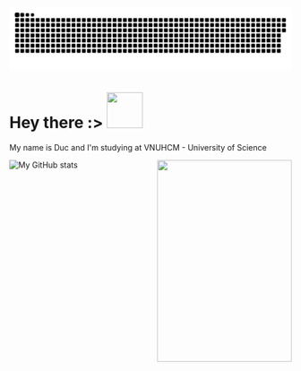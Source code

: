 ![snake gif](https://github.com/ducnguyen1511/ducnguyen1511/blob/output/github-contribution-grid-snake.svg)


# Hey there :>   <img src="https://c.tenor.com/b4YzfTiBP7MAAAAC/bye-bye-pokemon.gif" style="height: 64px; width: 64px" >




<p>

  My name is Duc and I'm studying at VNUHCM - University of Science
  
  <img src="https://64.media.tumblr.com/dc825749e59da5fe52411b4d287ef69d/tumblr_mq6y9kNkbZ1rr8b5oo1_400.gif" align="right" style="float:right; height: 360px; width: 240px">
</p>

![My GitHub stats](https://github-readme-stats.vercel.app/api?username=ducnguyen1511&show_icons=true&theme=radical&hide_border=true)


